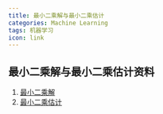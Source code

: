 ```yaml
---
title: 最小二乘解与最小二乘估计
categories: Machine Learning
tags: 机器学习
icon: link
---
```


## 最小二乘解与最小二乘估计资料

1. [最小二乘解](https://blog.csdn.net/kokerf/article/details/72437294)
2. [最小二乘估计](https://www.qiujiawei.com/linear-algebra-15/)

